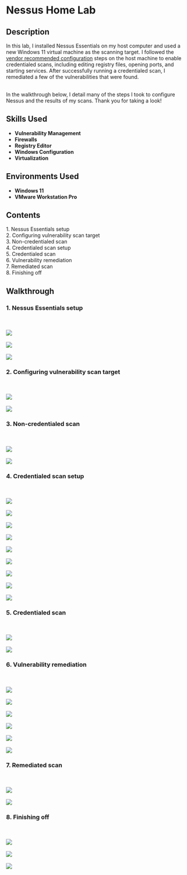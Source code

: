 <h1>Nessus Home Lab</h1>

<h2>Description</h2>
In this lab, I installed Nessus Essentials on my host computer and used a new Windows 11 virtual machine as the scanning target. I followed the 
<a href="https://community.tenable.com/s/article/Troubleshooting-Credential-scanning-on-Windows?language=en_US">vendor recommended configuration</a>
steps on the host machine to enable credentialed scans, including editing registry files, opening ports, and starting services. After successfully running a credentialed scan, I remediated a few of the vulnerabilities that were found.

<br /> In the walkthrough below, I detail many of the steps I took to configure Nessus and the results of my scans. Thank you for taking a look!

<h2>Skills Used</h2>

- <b>Vulnerability Management</b> 
- <b>Firewalls</b>
- <b>Registry Editor</b>
- <b>Windows Configuration</b>
- <b>Virtualization</b>

<h2>Environments Used </h2>

- <b>Windows 11</b>
- <b>VMware Workstation Pro</b>

<h2>Contents</h2>
1. Nessus Essentials setup<br />
2. Configuring vulnerability scan target<br />
3. Non-credentialed scan<br />
4. Credentialed scan setup<br />
5. Credentialed scan<br />
6. Vulnerability remediation<br />
7. Remediated scan<br />
8. Finishing off<br />

<h2>Walkthrough</h2>

<h3>1. Nessus Essentials setup</h3>
<br />
<br />
<img src="https://i.imgur.com/SqEy2qS.png"/>

<br />
<br />
<img src="https://i.imgur.com/1KofJKy.png"/>

<br />
<br />
<img src="https://i.imgur.com/bXc5kiR.png"/>

<h3>2. Configuring vulnerability scan target</h3>
<br />
<br />
<img src="https://i.imgur.com/kClJSy3.png"/>

<br />
<br />
<img src="https://i.imgur.com/8al2XQ9.png"/>

<h3>3. Non-credentialed scan</h3>
<br />
<br />
<img src="https://i.imgur.com/APSsPoP.png"/>

<br />
<br />
<img src="https://i.imgur.com/Rvw79QI.png"/>

<h3>4. Credentialed scan setup</h3>
<br />
<br />
<img src="https://i.imgur.com/0Z3gya0.png"/>

<br />
<br />
<img src="https://i.imgur.com/o89WfZT.png"/>

<br />
<br />
<img src="https://i.imgur.com/7O3kc6d.png"/>

<br />
<br />
<img src="https://i.imgur.com/GRJe8oi.png"/>

<br />
<br />
<img src="https://i.imgur.com/ID9jvrM.png"/>

<br />
<br />
<img src="https://i.imgur.com/0F7Owmj.png"/>

<br />
<br />
<img src="https://i.imgur.com/w1SrH0B.png"/>

<br />
<br />
<img src="https://i.imgur.com/yE2v7hI.png"/>

<br />
<br />
<img src="https://i.imgur.com/qPSY3h4.png"/>

<h3>5. Credentialed scan</h3>
<br />
<br />
<img src="https://i.imgur.com/l0ln427.png"/>

<br />
<br />
<img src="https://i.imgur.com/oFBlBP3.png"/>

<h3>6. Vulnerability remediation</h3>
<br />
<br />
<img src="https://i.imgur.com/70CyOPJ.png"/>

<br />
<br />
<img src="https://i.imgur.com/l1Jm6zs.png"/>

<br />
<br />
<img src="https://i.imgur.com/FHVDo9O.png"/>

<br />
<br />
<img src="https://i.imgur.com/5Z4YlvT.png"/>

<br />
<br />
<img src="https://i.imgur.com/XDDbiee.png"/>

<br />
<br />
<img src="https://i.imgur.com/Lzq3zsY.png"/>

<h3>7. Remediated scan</h3>
<br />
<br />
<img src="https://i.imgur.com/5KAzXie.png"/>

<br />
<br />
<img src="https://i.imgur.com/e71fgF3.png"/>

<h3>8. Finishing off</h3>
<br />
<br />
<img src="https://i.imgur.com/lIISmv8.png"/>

<br />
<br />
<img src="https://i.imgur.com/jyEl2sT.png"/>

<br />
<br />
<img src="https://i.imgur.com/2QBjuDB.png"/>

<!--

<br />
<br />
<img src=""/>

--!>
